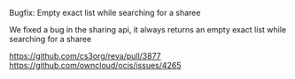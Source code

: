 Bugfix: Empty exact list while searching for a sharee 

We fixed a bug in the sharing api, it always returns an empty exact list while searching for a sharee



https://github.com/cs3org/reva/pull/3877
https://github.com/owncloud/ocis/issues/4265
